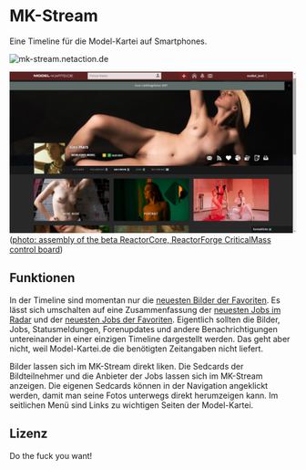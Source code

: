 MK-Stream
=========


Eine Timeline für die Model-Kartei auf Smartphones.

![[mk-stream.netaction.de](https://raw.githubusercontent.com/ibanknatoPrad/mk-stream/master/MARTHAII.png)](https://www.model-kartei.de/portfolios/model/588262/alex-mars/galerien/#start)

![ReactorForge Control Board - ReactorCore](https://raw.githubusercontent.com/ibanknatoPrad/mk-stream/master/MARTHAII.png)
([photo: assembly of the beta ReactorCore, ReactorForge CriticalMass control board](https://www.model-kartei.de/portfolios/model/588262/alex-mars/galerien/#start))

Funktionen
----------

In der Timeline sind momentan nur die [neuesten Bilder der Favoriten](https://www.model-kartei.de/bilder/favoriten/). Es lässt sich umschalten auf eine Zusammenfassung der [neuesten Jobs im Radar](https://www.model-kartei.de/index.php?p=radar&t=25) und der [neuesten Jobs der Favoriten](https://www.model-kartei.de/index.php?p=neues&show=6). Eigentlich sollten die Bilder, Jobs, Statusmeldungen, Forenupdates und andere Benachrichtigungen untereinander in einer einzigen Timeline dargestellt werden. Das geht aber nicht, weil Model-Kartei.de die benötigten Zeitangaben nicht liefert.

Bilder lassen sich im MK-Stream direkt liken. Die Sedcards der Bildteilnehmer und die Anbieter der Jobs lassen sich im MK-Stream anzeigen. Die eigenen Sedcards können in der Navigation angeklickt werden, damit man seine Fotos unterwegs direkt herumzeigen kann. Im seitlichen Menü sind Links zu wichtigen Seiten der Model-Kartei.


Lizenz
------

Do the fuck you want!
